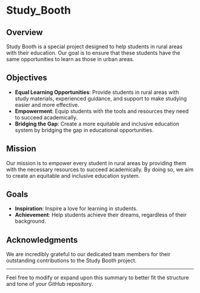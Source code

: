 # Study_Booth

## Overview

Study Booth is a special project designed to help students in rural areas with their education. Our goal is to ensure that these students have the same opportunities to learn as those in urban areas. 

## Objectives

- **Equal Learning Opportunities**: Provide students in rural areas with study materials, experienced guidance, and support to make studying easier and more effective.
- **Empowerment**: Equip students with the tools and resources they need to succeed academically.
- **Bridging the Gap**: Create a more equitable and inclusive education system by bridging the gap in educational opportunities.

## Mission

Our mission is to empower every student in rural areas by providing them with the necessary resources to succeed academically. By doing so, we aim to create an equitable and inclusive education system.

## Goals

- **Inspiration**: Inspire a love for learning in students.
- **Achievement**: Help students achieve their dreams, regardless of their background.

## Acknowledgments

We are incredibly grateful to our dedicated team members for their outstanding contributions to the Study Booth project.

---

Feel free to modify or expand upon this summary to better fit the structure and tone of your GitHub repository.
